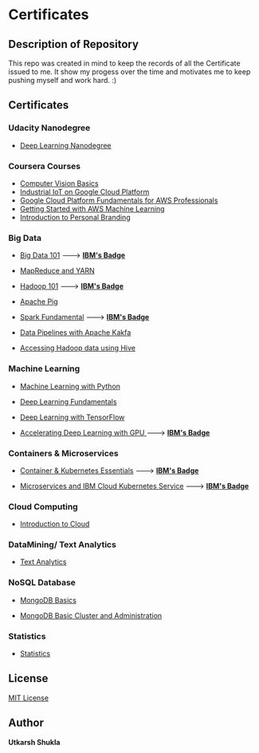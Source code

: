 # Certificates
## Description of Repository 
This repo was created in mind to keep the records of all the Certificate issued to me. It show my progess over the time and motivates me to keep pushing myself and work hard. :)

## Certificates

### Udacity Nanodegree

* [Deep Learning Nanodegree](https://confirm.udacity.com/QM2TUUTE)

### Coursera Courses
* [Computer Vision Basics](https://www.coursera.org/account/accomplishments/certificate/TWB5TLKGK32Y)
* [Industrial IoT on Google Cloud Platform](https://www.coursera.org/account/accomplishments/certificate/BC4KKMX6NW9W)
* [Google Cloud Platform Fundamentals for AWS Professionals](https://www.coursera.org/account/accomplishments/certificate/XXHXEJ4QVSRK)
* [Getting Started with AWS Machine Learning](https://www.coursera.org/account/accomplishments/certificate/9HVX5CKW3BYY)
* [Introduction to Personal Branding](https://www.coursera.org/account/accomplishments/certificate/V3KWJMEHH7HS)


### Big Data

* [Big Data 101](https://github.com/Utkarsh-Shukla12/Certificates/blob/master/Big_Data_IBM.pdf) ---> [**IBM's Badge**](https://www.youracclaim.com/badges/ac326c46-053f-4dcc-9525-ef50206c1483/linked_in_profile)


* [MapReduce and YARN](https://github.com/Utkarsh-Shukla12/Certificates/blob/master/mapreduce_IBM.pdf)

* [Hadoop 101](https://github.com/Utkarsh-Shukla12/Certificates/blob/master/Hadoop_IBM.pdf)  --->  [**IBM's Badge**](https://www.youracclaim.com/badges/82bb13d4-df2a-4cc5-a038-17cee24097c0/linked_in_profile)


* [Apache Pig](https://github.com/Utkarsh-Shukla12/Certificates/blob/master/ApachePig_IBM.pdf)

* [Spark Fundamental](https://github.com/Utkarsh-Shukla12/Certificates/blob/master/Spark_IBM.pdf)  ---> [**IBM's Badge**](https://www.youracclaim.com/badges/07241bef-c743-42b5-914d-c1b9c20dd0f5/linked_in_profile)

* [Data Pipelines with Apache Kakfa](https://github.com/Utkarsh-Shukla12/Certificates/blob/master/Kafka_IBM.pdf)
* [Accessing Hadoop data using Hive](https://github.com/Utkarsh-Shukla12/Certificates/blob/master/Hive_IBM.pdf)


### Machine Learning 

* [Machine Learning with Python](https://github.com/Utkarsh-Shukla12/Certificates/blob/master/MachineLearningwithPython_IBM.pdf)

* [Deep Learning Fundamentals](https://github.com/Utkarsh-Shukla12/Certificates/blob/master/DeepLearning_IBM.pdf)

* [Deep Learning with TensorFlow](https://github.com/Utkarsh-Shukla12/Certificates/blob/master/DeepLearningTensorFlow_IBM.pdf)

* [Accelerating Deep Learning with GPU ](https://github.com/Utkarsh-Shukla12/Certificates/blob/master/DeepLearningGPU_IBM.pdf) ---> [**IBM's Badge**](https://www.youracclaim.com/badges/04dc1955-3948-49f4-a3b6-f408a7de627f/linked_in_profile)

### Containers & Microservices

* [Container & Kubernetes Essentials](https://github.com/Utkarsh-Shukla12/Certificates/blob/master/Containers_cloud_IBM.pdf) ---> [**IBM's Badge**](https://www.youracclaim.com/badges/37cfde15-9f6d-41a1-88fa-bdf5fed1f79b/linked_in_profile)

* [Microservices and IBM Cloud Kubernetes Service](https://github.com/Utkarsh-Shukla12/Certificates/blob/master/Microservices_with_Istio_IBM.pdf)  ---> [**IBM's Badge**](https://www.youracclaim.com/badges/37cfde15-9f6d-41a1-88fa-bdf5fed1f79b/linked_in_profile)

### Cloud Computing
* [Introduction to Cloud](https://github.com/Utkarsh-Shukla12/Certificates/blob/master/Introduction%20to%20Cloud_IBM.pdf)

### DataMining/ Text Analytics
* [Text Analytics](https://github.com/Utkarsh-Shukla12/Certificates/blob/master/Text%20Analytics_IBM.pdf)

### NoSQL Database

* [MongoDB Basics](https://github.com/Utkarsh-Shukla12/Certificates/blob/master/MongoDBCertiUtkarsh.pdf)

* [MongoDB Basic Cluster and Administration](https://github.com/Utkarsh-Shukla12/Certificates/blob/master/M103_MongoDBUniversity.pdf)

### Statistics

* [Statistics](https://github.com/Utkarsh-Shukla12/Certificates/blob/master/Statistics_IBM.pdf)


## License

[MIT License](https://en.wikipedia.org/wiki/MIT_License)

## Author
**Utkarsh Shukla**
